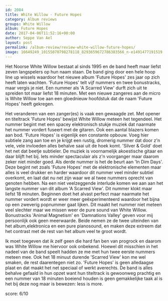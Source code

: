 ```yaml
---
id: 2084
title: White Willow - Future Hopes
category: Album reviews
groups: White Willow
album: Future Hopes
date: 2017-04-06T11:52:16+00:00
author: Seppe Van Ael
layout: post
permalink: /album-review/review-white-willow-future-hopes/
image: 16649249_10155070798278118_8293659672786383566_n-e1491477191519.jpg
---
```

Het Noorse White Willow bestaat al sinds 1995 en de band heeft maar liefst zeven langspelers op hun naam staan. De band ging door een hele hoop line up wissels waardoor het nieuwe album 'Future Hopes' zes jaar op zich heeft laten wachten. 'Future Hopes' telt vijf nummers en twee bonustracks, maar vergis je niet. Een nummer als 'A Scarred View' durft zich uit te spreiden tot maar liefst 18 minuten. Met een nieuwe zangeres aan de micro is White Willow toe aan een gloednieuw hoofdstuk dat de naam 'Future Hopes' heeft gekregen.

Het veranderen van een zanger(es) is vaak een gewaagde zet. Met opener en titeltrack 'Future Hopes' bewijst White Willow meteen het tegendeel. Het nummer begint met een spacey elektronisch stukje muziek dat naarmate het nummer vordert fuseert met de gitaren. Ook een aantal blazers komen aan bod. 'Future Hopes' is eigenlijk een constante opbouw. Voeg hier subtiele zang aan toe en je krijgt een rustig, dromerig nummer dat door z'n vele, vele invloeden alles behalve saai uit de hoek komt. 'Silver & Gold' doet het net dat beetje subtieler. De muziek is voornamelijk akoestische gitaar en daar blijft het bij. Iets minder spectaculair als z'n voorganger maar daarom zeker niet minder goed. Als derde nummer is het de beurt aan 'In Dim Days'. Deze begint net zoals 'Future Hopes' met de elektronische elementen maar alles is veel drukker en harder waardoor dit nummer veel minder subtiel overkomt, en laat dat nu net zijn waar we al twee nummers oprecht van genoten hebben. Na een niet veelzeggende interlude komen we aan aan het langste nummer van dit album 'A Scarred View'. Dit nummer klokt maar liefst 18 minuten. Beginnen doet het alvast perfect maar naarmate het nummer vordert wordt er weer meer geëxperimenteerd waardoor het bijna op een zweverig popnummer gaat lijken. Dit maakt het nummer niet meteen veel slechter maar we missen weer de pure sound van White Willow. Bonustracks 'Animal Magnetism' en 'Damnations Valley' geven voor mij persoonlijk ook geen meerwaarde. Beide nemen ze de twee uiteinden van het album,elektronica en een pure pianosound, en maken deze extreem dat het contrast met de rest van het album veel te groot wordt.

Ik moet toegeven dat ik zelf geen die hard fan ben van progrock en daarom was White Willow me hiervoor ook onbekend. Hoewel dit misschien in het nadeel van de band speelt hadden ze me met hun twee eerste nummers meteen mee. Ook het 18 minuut durende 'Scarred View' kon me wel smaken, de rest daarentegen niet zo. 'Future Hopes' is geen alledaagse plaat en dat maakt het net speciaal of werkt averechts. De band is alles behalve gefaald in hun opzet want hun titeltrack is gewoonweg prachtig en een nummer van 18 minuten boeiend houden is geen gemakkelijke taak al is het bij deze nog maar is bewezen: less is more.

score: 6/10

&nbsp;